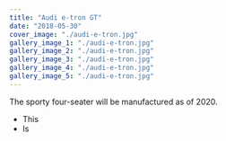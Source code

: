 ```yaml
---
title: "Audi e-tron GT"
date: "2018-05-30"
cover_image: "./audi-e-tron.jpg"
gallery_image_1: "./audi-e-tron.jpg"
gallery_image_2: "./audi-e-tron.jpg"
gallery_image_3: "./audi-e-tron.jpg"
gallery_image_4: "./audi-e-tron.jpg"
gallery_image_5: "./audi-e-tron.jpg"
---
```


The sporty four-seater will be manufactured as of 2020. 
<!-- end -->

* This 
* Is 


